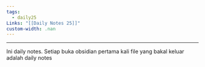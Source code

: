 ```yaml
---
tags:
  - daily25
Links: "[[Daily Notes 25]]"
custom-width: .nan
---
```

---
Ini daily notes. Setiap buka obsidian pertama kali file yang bakal keluar adalah daily notes